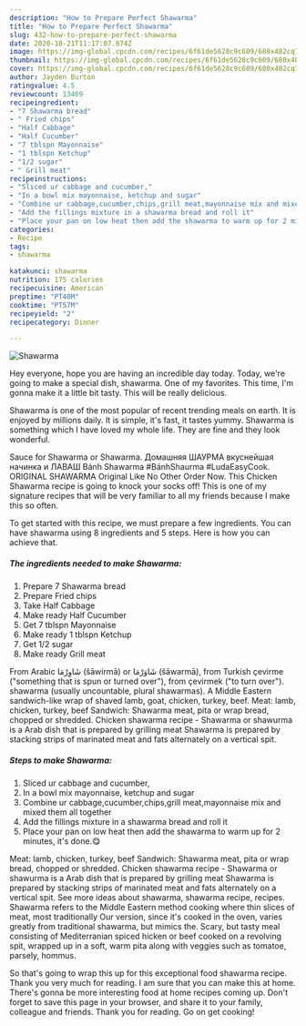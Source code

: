 ```yaml
---
description: "How to Prepare Perfect Shawarma"
title: "How to Prepare Perfect Shawarma"
slug: 432-how-to-prepare-perfect-shawarma
date: 2020-10-21T11:17:07.874Z
image: https://img-global.cpcdn.com/recipes/6f61de5628c9c609/680x482cq70/shawarma-recipe-main-photo.jpg
thumbnail: https://img-global.cpcdn.com/recipes/6f61de5628c9c609/680x482cq70/shawarma-recipe-main-photo.jpg
cover: https://img-global.cpcdn.com/recipes/6f61de5628c9c609/680x482cq70/shawarma-recipe-main-photo.jpg
author: Jayden Burton
ratingvalue: 4.5
reviewcount: 13469
recipeingredient:
- "7 Shawarma bread"
- " Fried chips"
- "Half Cabbage"
- "Half Cucumber"
- "7 tblspn Mayonnaise"
- "1 tblspn Ketchup"
- "1/2 sugar"
- " Grill meat"
recipeinstructions:
- "Sliced ur cabbage and cucumber,"
- "In a bowl mix mayonnaise, ketchup and sugar"
- "Combine ur cabbage,cucumber,chips,grill meat,mayonnaise mix and mixed them all together"
- "Add the fillings mixture in a shawarma bread and roll it"
- "Place your pan on low heat then add the shawarma to warm up for 2 minutes, it&#39;s done.😋"
categories:
- Recipe
tags:
- shawarma

katakunci: shawarma 
nutrition: 175 calories
recipecuisine: American
preptime: "PT40M"
cooktime: "PT57M"
recipeyield: "2"
recipecategory: Dinner

---
```



![Shawarma](https://img-global.cpcdn.com/recipes/6f61de5628c9c609/680x482cq70/shawarma-recipe-main-photo.jpg)

Hey everyone, hope you are having an incredible day today. Today, we're going to make a special dish, shawarma. One of my favorites. This time, I'm gonna make it a little bit tasty. This will be really delicious.

Shawarma is one of the most popular of recent trending meals on earth. It is enjoyed by millions daily. It is simple, it's fast, it tastes yummy. Shawarma is something which I have loved my whole life. They are fine and they look wonderful.

Sauce for Shawarma or Shawarma. Домашняя ШАУРМА вкуснейшая начинка и ЛАВАШ Bánh Shawarma #BánhShaurma #LudaEasyCook. ORIGINAL SHAWARMA Original Like No Other Order Now. This Chicken Shawarma recipe is going to knock your socks off! This is one of my signature recipes that will be very familiar to all my friends because I make this so often.


To get started with this recipe, we must prepare a few ingredients. You can have shawarma using 8 ingredients and 5 steps. Here is how you can achieve that.

<!--inarticleads1-->

##### The ingredients needed to make Shawarma:

1. Prepare 7 Shawarma bread
1. Prepare  Fried chips
1. Take Half Cabbage
1. Make ready Half Cucumber
1. Get 7 tblspn Mayonnaise
1. Make ready 1 tblspn Ketchup
1. Get 1/2 sugar
1. Make ready  Grill meat


From Arabic شَاوِرْمَا‎ (šāwirmā) or شَاوَرْمَا‎ (šāwarmā), from Turkish çevirme (&#34;something that is spun or turned over&#34;), from çevirmek (&#34;to turn over&#34;). shawarma (usually uncountable, plural shawarmas). A Middle Eastern sandwich-like wrap of shaved lamb, goat, chicken, turkey, beef. Meat: lamb, chicken, turkey, beef Sandwich: Shawarma meat, pita or wrap bread, chopped or shredded. Chicken shawarma recipe - Shawarma or shawurma is a Arab dish that is prepared by grilling meat Shawarma is prepared by stacking strips of marinated meat and fats alternately on a vertical spit. 

<!--inarticleads2-->

##### Steps to make Shawarma:

1. Sliced ur cabbage and cucumber,
1. In a bowl mix mayonnaise, ketchup and sugar
1. Combine ur cabbage,cucumber,chips,grill meat,mayonnaise mix and mixed them all together
1. Add the fillings mixture in a shawarma bread and roll it
1. Place your pan on low heat then add the shawarma to warm up for 2 minutes, it&#39;s done.😋


Meat: lamb, chicken, turkey, beef Sandwich: Shawarma meat, pita or wrap bread, chopped or shredded. Chicken shawarma recipe - Shawarma or shawurma is a Arab dish that is prepared by grilling meat Shawarma is prepared by stacking strips of marinated meat and fats alternately on a vertical spit. See more ideas about shawarma, shawarma recipe, recipes. Shawarma refers to the Middle Eastern method cooking where thin slices of meat, most traditionally Our version, since it&#39;s cooked in the oven, varies greatly from traditional shawarma, but mimics the. Scary, but tasty meal consisting of Mediterranian spiced hicken or beef cooked on a revolving spit, wrapped up in a soft, warm pita along with veggies such as tomatoe, parsely, hommus. 

So that's going to wrap this up for this exceptional food shawarma recipe. Thank you very much for reading. I am sure that you can make this at home. There's gonna be more interesting food at home recipes coming up. Don't forget to save this page in your browser, and share it to your family, colleague and friends. Thank you for reading. Go on get cooking!
